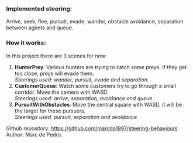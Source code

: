 ### Implemented steering:                                                                                                                                    
Arrive, seek, flee, pursuit, evade, wander, obstacle avoidance, separation between agents and queue.                                                

### How it works:                                              
In this project there are 3 scenes for now:
1) **HunterPrey**: Various hunters are trying to catch some preys. If they get too close, preys will evade them.                                       
   _Steerings used: wander, pursuit, evade and separation._
2) **CustomerQueue**: Watch some customers try to go through a small corridor. Move the camera with WASD.                          
   _Steerings used: arrive, separation, avoidance and queue._
3) **PursuitWithObstacles**: Move the central square with WASD, it will be the target for these pursuers.                            
   _Steerings used: pursuit, separation and avoidance._

Github repository: https://github.com/marcdp1997/steering-behaviours                                         
Author: Marc de Pedro.
